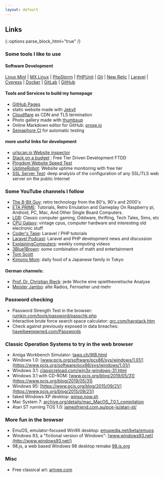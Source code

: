 ```yaml
---
layout: default
---
```


## Links

{::options parse_block_html="true" /}

<section>

### Some tools I like to use

#### Software Development
[Linux Mint](https://linuxmint.com/)
 | [MX Linux](https://mxlinux.org/)
 | [PhpStorm](https://www.jetbrains.com/phpstorm/)
 | [PHPUnit](https://phpunit.de/)
 | [Git](https://git-scm.com/)
 | [New Relic](https://newrelic.com/)
 | [Laravel](https://laravel.com/)
 | [Cypress](https://www.cypress.io/)
 | [Docker](https://www.docker.com/)
 | [GitLab](https://about.gitlab.com/)
 | [GitHub](https://github.com/)

#### Tools and Services to build my homepage
 * [GitHub Pages](https://pages.github.com)
 * static website made with [Jekyll](https://jekyllrb.com)
 * [Cloudflare](https://www.cloudflare.com) as CDN and TLS termination
 * Photo gallery made with [thumbsup](https://thumbsup.github.io)
 * Online Markdown editor for GitHub: [prose.io](https://prose.io)
 * [Semaphore CI](https://semaphoreci.com/) for automatic testing

#### more useful links for development
* [urlscan.io Website inspector](https://urlscan.io)
* [Stack on a budget](https://github.com/255kb/stack-on-a-budget) : Free Tier Driven Development FTDD
* [Pingdom Website Speed Test](https://tools.pingdom.com/)
* [UptimeRobot](https://uptimerobot.com/): Website uptime monitoring with free tier
* [SSL Server Test](https://www.ssllabs.com/ssltest/):  deep analysis of the configuration of any SSL/TLS web server on the public Internet

### Some YouTube channels I follow
 * [The 8-Bit Guy](https://www.youtube.com/channel/UC8uT9cgJorJPWu7ITLGo9Ww): retro technology from the 80's, 90's and 2000's
 * [ETA PRIME](https://www.youtube.com/channel/UC_0CVCfC_3iuHqmyClu59Uw): Tutorials, Retro Emulation and Gameplay On Raspberry pi, Android, PC, Mac, And Other Single Board Computers.
 * [LGR](https://www.youtube.com/channel/UCLx053rWZxCiYWsBETgdKrQ): Classic computer gaming, Oddware, thrifting, Tech Tales, Sims, etc
 * [CPU Galaxy](https://www.youtube.com/channel/UC2H-q9ZkIEwdNazdCZJTdsg):  vintage cpus, computer hardware and interesting old electronic stuff
 * [Coder's Tape](https://www.youtube.com/channel/UCQI-Ym2rLZx52vEoqlPQMdg): Laravel / PHP tutorials
 * [Laravel Podcast](https://www.youtube.com/channel/UCfSLACOAW4GPMis9oTZtbpQ): Laravel and PHP development news and discussion
 * [ExplainingComputers](https://www.youtube.com/channel/UCbiGcwDWZjz05njNPrJU7jA): weekly computing videos
 * [3Blue1Brown](https://www.youtube.com/channel/UCYO_jab_esuFRV4b17AJtAw): some combination of math and entertainment
 * [Tom Scott](https://www.youtube.com/channel/UCBa659QWEk1AI4Tg--mrJ2A)
 * [Kimono Mom](https://www.youtube.com/channel/UCLLC4hipTYA1e-Rv-l31Z_w): daily food of a Japanese family in Tokyo

#### German channels:
 * [Prof. Dr. Christian Rieck](https://www.youtube.com/channel/UCSExr_QUT6h-4sGW5hGjrCA):  jede Woche eine spieltheoretische Analyse
 * [Meister Jambo](https://www.youtube.com/channel/UCpMLyI_afhnSJ4x3ORykizg): alte Radios, Fernseher und mehr

### Password checking
 * Password Strength Test in the browser: [rumkin.com/tools/password/passchk.php](http://rumkin.com/tools/password/passchk.php)
 * Interactive brute force search space calculator: [grc.com/haystack.htm](https://www.grc.com/haystack.htm)
 * Check against previously exposed in data breaches: [haveibeenpwned.com/Passwords](https://haveibeenpwned.com/Passwords)

### Classic Operation Systems to try in the web browser

 * Amiga Workbench Simulator: [taws.ch/WB.html](https://taws.ch/WB.html)
 * Windows 1.0: [www.pcjs.org/software/pcx86/sys/windows/1.01/](https://www.pcjs.org/software/pcx86/sys/windows/1.01/)
 * Windows 3.1: [classicreload.com/win3x-windows-31.html](https://classicreload.com/win3x-windows-31.html)
 * Windows 3.1 with CD-ROM: [www.pcjs.org/blog/2019/05/31](https://www.pcjs.org/blog/2019/05/31)
 * Windows 95: [https://www.pcjs.org/blog/2015/09/21/](https://www.pcjs.org/blog/2015/09/21/)
 * faked Windows XP desktop: [winxp.now.sh](https://winxp.now.sh)
 * Mac System 7: [archive.org/details/mac_MacOS_7.0.1_compilation](https://archive.org/details/mac_MacOS_7.0.1_compilation)
 * Atari ST running TOS 1.0: [jamesfriend.com.au/pce-js/atari-st/](https://jamesfriend.com.au/pce-js/atari-st/)

### More fun in the browser
 * EmuOS, emulator-focused Win9X desktop: [emupedia.net/beta/emuos](https://emupedia.net/beta/emuos/)
 * Windows 93, a "fictional version of Windows": [www.windows93.net](http://www.windows93.net/)
 * 98.js, a web based Windows 98 desktop remake [98.js.org](https://98.js.org)

### Misc
* Free classical art: [artvee.com](https://artvee.com)

</section>
